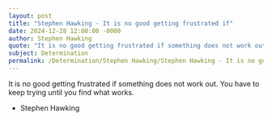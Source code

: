 ```yaml
---
layout: post
title: "Stephen Hawking - It is no good getting frustrated if"
date: 2024-12-28 12:00:00 -0000
author: Stephen Hawking
quote: "It is no good getting frustrated if something does not work out. You have to keep trying until you find what works."
subject: Determination
permalink: /Determination/Stephen Hawking/Stephen Hawking - It is no good getting frustrated if
---
```


It is no good getting frustrated if something does not work out. You have to keep trying until you find what works.

- Stephen Hawking
